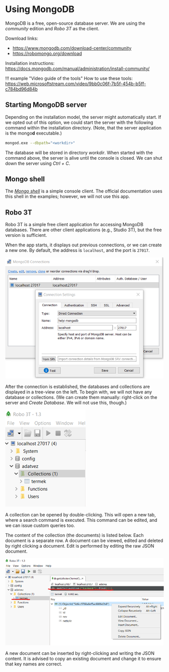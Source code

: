 # Using MongoDB

MongoDB is a free, open-source database server. We are using the _community_ edition and _Robo 3T_ as the client.

Download links:

- <https://www.mongodb.com/download-center/community>
- <https://robomongo.org/download>

Installation instructions: <https://docs.mongodb.com/manual/administration/install-community/>

!!! example "Video guide of the tools"
    How to use these tools: <https://web.microsoftstream.com/video/9bb0c06f-7b5f-454b-b5ff-c784bd96d84b>

## Starting MongoDB server

Depending on the installation model, the server might automatically start. If we opted out of this option, we could start the server with the following command within the installation directory. (Note, that the server application is the mongo&#8203;**d** executable.)

```bash
mongod.exe --dbpath="<workdir>"
```

The database will be stored in directory _workdir_. When started with the command above, the server is alive until the console is closed. We can shut down the server using _Ctrl + C_.

## Mongo shell

The [_Mongo shell_](https://docs.mongodb.com/manual/mongo/) is a simple console client. The official documentation uses this shell in the examples; however, we will not use this app.

## Robo 3T

Robo 3T is a simple free client application for accessing MongoDB databases. There are other client applications (e.g., Studio 3T), but the free version is sufficient.

When the app starts, it displays out previous connections, or we can create a new one. By default, the address is `localhost`, and the port is `27017`.

![Connection](./images/robo3t-connection.png)

After the connection is established, the databases and collections are displayed in a tree-view on the left. To begin with, we will not have any database or collections. (We can create them manually: right-click on the server and _Create Database_. We will not use this, though.)

![Collections](./images/robo3t-db-collections.png)

A collection can be opened by double-clicking. This will open a new tab, where a search command is executed. This command can be edited, and we can issue custom queries too.

The content of the collection (the documents) is listed below. Each document is a separate row. A document can be viewed, edited and deleted by right clicking a document. Edit is performed by editing the raw JSON document.

![Collection content](./images/robo3t-collection-list.png)

A new document can be inserted by right-clicking and writing the JSON content. It is advised to copy an existing document and change it to ensure that key names are correct.
